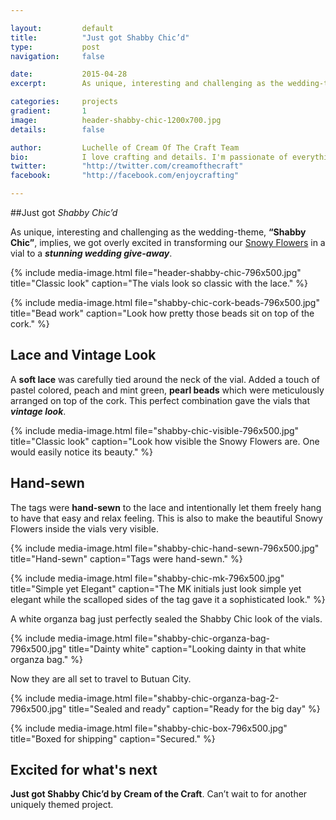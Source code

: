 ```yaml
---

layout:			default
title:  		"Just got Shabby Chic’d"
type:			post
navigation: 	false

date:   		2015-04-28
excerpt: 		As unique, interesting and challenging as the wedding-theme, “Shabby Chic”, implies, we got overly excited in transforming our Snowy Flowers in a vial to a stunning wedding give-away.

categories:		projects
gradient: 		1
image: 			header-shabby-chic-1200x700.jpg
details:		false

author: 		Luchelle of Cream Of The Craft Team
bio: 			I love crafting and details. I'm passionate of everything I make. 
twitter: 		"http://twitter.com/creamofthecraft"
facebook: 		"http://facebook.com/enjoycrafting"

---
```


##Just got <i>Shabby Chic’d</i>

As unique, interesting and challenging as the wedding-theme, **“Shabby Chic”**, implies, we got overly excited in transforming our [Snowy Flowers][sf] in a vial to a <i>**stunning wedding give-away**</i>.

{% include media-image.html file="header-shabby-chic-796x500.jpg" title="Classic look" caption="The vials look so classic with the lace." %}

{% include media-image.html file="shabby-chic-cork-beads-796x500.jpg" title="Bead work" caption="Look how pretty those beads sit on top of the cork." %}

## Lace and Vintage Look
A **soft lace** was carefully tied around the neck of the vial. Added a touch of pastel colored, peach and mint green, **pearl beads** which were meticulously arranged on top of the cork. This perfect combination gave the vials that <i>**vintage look**</i>.

{% include media-image.html file="shabby-chic-visible-796x500.jpg" title="Classic look" caption="Look how visible the Snowy Flowers are. One would easily notice its beauty." %}

## Hand-sewn
The tags were **hand-sewn** to the lace and intentionally let them freely hang to have that easy and relax feeling. This is also to make the beautiful Snowy Flowers inside the vials very visible.

{% include media-image.html file="shabby-chic-hand-sewn-796x500.jpg" title="Hand-sewn" caption="Tags were hand-sewn." %}

{% include media-image.html file="shabby-chic-mk-796x500.jpg" title="Simple yet Elegant" caption="The MK initials just look simple yet elegant while the scalloped sides of the tag gave it a sophisticated look." %}

A white organza bag just perfectly sealed the Shabby Chic look of the vials.

{% include media-image.html file="shabby-chic-organza-bag-796x500.jpg" title="Dainty white" caption="Looking dainty in that white organza bag." %}

Now they are all set to travel to Butuan City.

{% include media-image.html file="shabby-chic-organza-bag-2-796x500.jpg" title="Sealed and ready" caption="Ready for the big day" %}

{% include media-image.html file="shabby-chic-box-796x500.jpg" title="Boxed for shipping" caption="Secured." %}

## Excited for what's next

**Just got Shabby Chic’d by Cream of the Craft**. Can’t wait to for another uniquely themed project.

<br/>

[sf]: http://creamofthecraft.co
